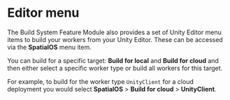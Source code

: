 # Editor menu

The Build System Feature Module also provides a set of Unity Editor menu items to build your workers from your Unity Editor. These can be accessed via the **SpatialOS** menu item. 

You can build for a specific target: **Build for local** and **Build for cloud** and then either select a specific worker type or build all workers for this target.

For example, to build for the worker type `UnityClient` for a cloud deployment you would select **SpatialOS** > **Build for cloud** > **UnityClient**.